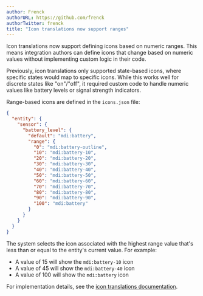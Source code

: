 ```yaml
---
author: Frenck
authorURL: https://github.com/frenck
authorTwitter: frenck
title: "Icon translations now support ranges"
---
```


Icon translations now support defining icons based on numeric ranges. This means integration authors can define icons that change based on numeric values without implementing custom logic in their code.

Previously, icon translations only supported state-based icons, where specific states would map to specific icons. While this works well for discrete states like "on"/"off", it required custom code to handle numeric values like battery levels or signal strength indicators.

Range-based icons are defined in the `icons.json` file:

```json
{
  "entity": {
    "sensor": {
      "battery_level": {
        "default": "mdi:battery",
        "range": {
          "0": "mdi:battery-outline",
          "10": "mdi:battery-10",
          "20": "mdi:battery-20",
          "30": "mdi:battery-30",
          "40": "mdi:battery-40",
          "50": "mdi:battery-50",
          "60": "mdi:battery-60",
          "70": "mdi:battery-70",
          "80": "mdi:battery-80",
          "90": "mdi:battery-90",
          "100": "mdi:battery"
        }
      }
    }
  }
}
```

The system selects the icon associated with the highest range value that's less than or equal to the entity's current value. For example:

- A value of 15 will show the `mdi:battery-10` icon
- A value of 45 will show the `mdi:battery-40` icon
- A value of 100 will show the `mdi:battery` icon

For implementation details, see the [icon translations documentation](/docs/core/integration-quality-scale/rules/icon-translations#range-based-icons).

